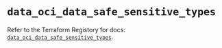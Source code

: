 # `data_oci_data_safe_sensitive_types`

Refer to the Terraform Registory for docs: [`data_oci_data_safe_sensitive_types`](https://registry.terraform.io/providers/oracle/oci/6.18.0/docs/data-sources/data_safe_sensitive_types).
